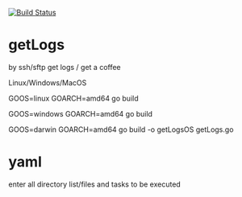 [![Build Status](https://travis-ci.org/valdemarpavesi/getLogs.svg?branch=master)](https://travis-ci.org/valdemarpavesi/getLogs)

# getLogs
by ssh/sftp  get logs / get a coffee



Linux/Windows/MacOS

GOOS=linux GOARCH=amd64 go build

GOOS=windows GOARCH=amd64 go build

GOOS=darwin GOARCH=amd64 go build -o getLogsOS getLogs.go

# yaml

enter all directory list/files and tasks to be executed




